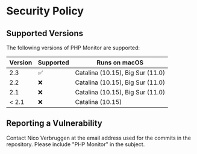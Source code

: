 # Security Policy

## Supported Versions

The following versions of PHP Monitor are supported:

| Version | Supported          | Runs on macOS |
| ------- | ------------------ | ----- |
| 2.3     | ✅                 | Catalina (10.15), Big Sur (11.0) |
| 2.2     | ❌                 | Catalina (10.15), Big Sur (11.0) |
| 2.1     | ❌                 | Catalina (10.15), Big Sur (11.0) |
| < 2.1   | ❌                 | Catalina (10.15) |

## Reporting a Vulnerability

Contact Nico Verbruggen at the email address used for the commits in the repository. Please include "PHP Monitor" in the subject.
